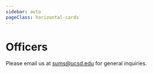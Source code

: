 ```yaml
---
sidebar: auto
pageClass: horizontal-cards
---
```


# Officers

Please email us at [sums@ucsd.edu](mailto:sums@ucsd.edu) for general inquiries.

<!-- PRESIDENT -->

<Officer
    name="Fred Rajasekaran"
    image="FrederickRajasekaran.jpg"
    email="frajasek@ucsd.edu"
    major="Math, Physics"
    year="4th Year, Sixth">
<template v-slot:title>

## President

</template>
<template v-slot:extra>

> I joined SUMS because I wanted to be around other likeminded people who have a passion for math.
> As president, I hope to help spread this passion to others at UCSD and help the club grow.

Favorite Fields of Math: *Probability and PDEs* <br />
Favorite Math Classes: *MATH 140* <br />
Hobbies: *Lifting, Travelling, Basketball* <br />
Site: [sites.google.com/fredraj](https://sites.google.com/view/fredraj)

</template>
</Officer>

<!-- VICE PRESIDENT INTERNAL -->

<Officer
    name="Seung Hyun &quot;Harry&quot; Cheon"
    image="HarryCheon.jpg"
    email="scheon@ucsd.edu"
    major="Applied Mathematics and Data Science"
    year="3rd Year, Warren">
<template v-slot:title>

## Vice President Internal

</template>
<template v-slot:extra>

> I joined SUMS in the hopes to contribute to the undergraduate Mathematics program here at UCSD.
> Despite the large undergraduate population, the Mathematics department doesn't have a very strong presence on campus.
> I wish to change that and make UCSD a place where you can be proud of being a part of the Math program.

Favorite Fields of Math: *Probability & Statistics, Graph Theory* <br />
Favorite Math Classes: *MATH 154, Math 170A* <br />
Hobbies: *Golf, Basketball, Baseball, Cooking, Reading*

</template>
</Officer>

<!-- VICE PRESIDENT EXTERNAL -->

<Officer
    name="Julianne Galang"
    image=""
    email="jgalang@ucsd.edu"
    major="ICAM Music, Mathematics minor"
    year="3rd Year, Marshall">
<template v-slot:title>

## Vice President External

</template>
<template v-slot:extra>

> I joined SUMS to meet other students who share the same interests in math as I do.
> As an officer, I hope to get more people involved and interested in math.

Favorite Fields of Math: *Real Analysis* <br />
Favorite Math Classes: *Math 140A* <br />
Hobbies: *Playing music, Crocheting, Baking*

</template>
</Officer>

<!-- SECRETARY -->

<Officer
    name="Shir Levin"
    image="ShirLevin.jpg"
    email="sblevin@ucsd.edu"
    major="Applied Mathematics"
    year="3rd Year, Sixth">
<template v-slot:title>

## Secretary

</template>
<template v-slot:extra>

> I joined SUMS to connect with my peers in the math department. 

Favorite Fields of Math: *Probability and Statistics* <br />
Favorite Math Classes: *MATH 180A, MATH 181A* <br />
Hobbies: *Reading and Hiking*

</template>
</Officer>

<!-- TREASURER -->

<Officer
    name="Alliya Eid"
    image="AlliyaEid.jpeg"
    email="aeid@ucsd.edu"
    major="Math-Secondary Education"
    year="3rd Year, Sixth">
<template v-slot:title>

## Treasurer

</template>
<template v-slot:extra>

> I joined SUMS to meet others who are in the same field as me and have a passion for math.
> I hope to get more people involved within the community and have some fun.

Favorite Fields of Math: *Linear Algebra and Statistics* <br />
Favorite Math Classes: *MATH 183, MATH 102* <br />
Hobbies: *Baking, Going to Concerts*

</template>
</Officer>

<!-- EVENTS CHAIR -->

<Officer
    name="Gallant Tsao"
    image="GallantTsao.jpg"
    email="ctsao@ucsd.edu"
    major="Applied Mathematics"
    year="2nd Year, Sixth">
<template v-slot:title>

## Events Chair

</template>
<template v-slot:extra>

> Meet more people interested in math :)

Favorite Fields of Math: *Chaos Theory* <br />
Favorite Math Classes: *Math 31AH* <br />
Hobbies: *Tennis* <br />

</template>
</Officer>

<!-- WORKSHOPS CHAIR -->

<Officer
    name="Devanshi Jain"
    image="DevanshiJain.png"
    email="djain@ucsd.edu"
    major="Mathematics, Computer Science"
    year="2nd Year, Revelle">
<template v-slot:title>

## Workshops Chair

</template>
<template v-slot:extra>

> I joined SUMS since it is a great place to be around people with a similar passion for math. 
> It is a welcoming and close-knit community for math majors, and as an officer, I hope to get more people involved and provide an opportunity for them to learn and connect. 

Favorite Fields of Math: *Linear Algebra and Combinatorics* <br />
Favorite Math Classes: *Math 31AH, Math 184* <br />
Hobbies: *Flying, Jump Roping, Cooking, Minesweeper, Chess*

</template>
</Officer>

<!-- PUBLICITY CHAIR -->

<Officer
    name="Julie Hunter"
    image="JulieHunter.jpeg"
    email="jmhunter@ucsd.edu"
    major="Applied Mathematics"
    year="2nd Year, Revelle">
<template v-slot:title>

## Publicity Chair

</template>
<template v-slot:extra>

> I joined SUMS because I wanted to meet more math majors and learn more about what career fields I could go into with a math degree.
> I really love being around other students that enjoy math as much as I do.

Favorite Fields of Math: *Calculus* <br />
Favorite Math Classes: *MATH 20C* <br />
Hobbies: *Soccer, Running, Crafts, Painting*

</template>
</Officer>

<!-- HISTORIAN -->

<Officer
    name="Anuj Jain"
    image="AnujJain.jpg"
    email="anj008@ucsd.edu"
    major="Mathematics, Computer Science - Ocean and Atmospheric Sciences"
    year="2nd Year, Marshall">
<template v-slot:title>

## Historian

</template>
<template v-slot:extra>

> To help expand the Mathematical community at UCSD and organize useful competitions & workshops

Favorite Fields of Math: *Calculus, Permutations and Combination* <br />
Favorite Math Classes: *Math 20 Series* <br />
Hobbies: *Badminton, Table Tennis, Music*

</template>
</Officer>

<!-- TECH CHAIR -->

<Officer
    name="Mica Li"
    image="MicaLi.jpg"
    email="myl010@ucsd.edu"
    major="Applied Mathematics"
    year="2nd Year, ERC">
<template v-slot:title>

## Tech Chair

</template>
<template v-slot:extra>

> I joined SUMS because I wanted to meet other math majors in a more social setting and to also find others who are passionate about mathematics.

Favorite Fields of Math: *Analysis and Number Theory* <br />
Favorite Math Classes: *Math 20E* <br />
Hobbies: *Running, Knitting, Watching TV Shows*

</template>
</Officer>

<!-- COMMUNITY ADVISOR -->

<Officer
    name="Diana Platero-Lopez"
    image="APM.jpeg"
    email="dplatero@ucsd.edu"
    major=""
    year="Department of Mathematics">
<template v-slot:title>

## Community Advisor

</template>
<template v-slot:extra>

> Diana Platero-Lopez is the Community Advisor of SUMS as well as the Student Affairs Manager of the Department of Mathematics.

</template>
</Officer>

